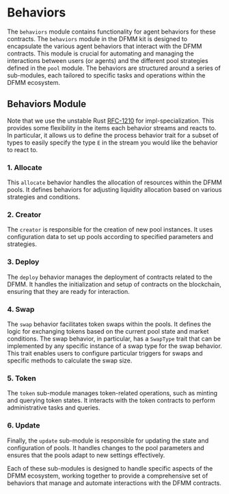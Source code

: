 # Behaviors
The `behaviors` module contains functionality for agent behaviors for these contracts.
The `behaviors` module in the DFMM kit is designed to encapsulate the various agent behaviors that interact with the DFMM contracts. This module is crucial for automating and managing the interactions between users (or agents) and the different pool strategies defined in the `pool` module. The behaviors are structured around a series of sub-modules, each tailored to specific tasks and operations within the DFMM ecosystem.

## Behaviors Module
Note that we use the unstable Rust [RFC-1210](https://rust-lang.github.io/rfcs/1210-impl-specialization.html) for impl-specialization. 
This provides some flexibility in the items each behavior streams and reacts to.
In particular, it allows us to define the process behavior trait for a subset of types to easily specify the type `E` in the stream you would like the behavior to react to.

### 1. Allocate
This `allocate` behavior handles the allocation of resources within the DFMM pools. It defines behaviors for adjusting liquidity allocation based on various strategies and conditions.

### 2. Creator
The `creator` is responsible for the creation of new pool instances. It uses configuration data to set up pools according to specified parameters and strategies.

### 3. Deploy
The `deploy` behavior manages the deployment of contracts related to the DFMM. It handles the initialization and setup of contracts on the blockchain, ensuring that they are ready for interaction.

### 4. Swap
The `swap` behavior facilitates token swaps within the pools. It defines the logic for exchanging tokens based on the current pool state and market conditions.
The swap behavior, in particular, has a `SwapType` trait that can be implemented by any specific instance of a swap type for the swap behavior. 
This trait enables users to configure particular triggers for swaps and specific methods to calculate the swap size.

### 5. Token
The `token` sub-module manages token-related operations, such as minting and querying token states. It interacts with the token contracts to perform administrative tasks and queries.

### 6. Update
Finally, the `update` sub-module is responsible for updating the state and configuration of pools. It handles changes to the pool parameters and ensures that the pools adapt to new settings effectively.

Each of these sub-modules is designed to handle specific aspects of the DFMM ecosystem, working together to provide a comprehensive set of behaviors that manage and automate interactions with the DFMM contracts.
